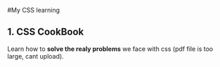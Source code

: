 #My CSS learning
## 1. CSS CookBook
Learn how to **solve the realy problems** we face with css (pdf file is too large, cant upload).
